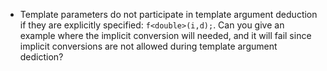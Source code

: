 - Template parameters do not participate in template argument deduction if they are explicitly specified: `f<double>(i,d);`. Can you give an example where the implicit conversion will needed, and it will fail since implicit conversions are not allowed during template argument dediction? 